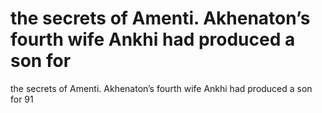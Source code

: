 # the secrets of Amenti. Akhenaton’s fourth wife Ankhi had produced a son for

the secrets of Amenti. Akhenaton’s fourth wife Ankhi had produced a son for
91